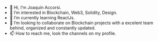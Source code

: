 - 👋 Hi, I’m Joaquín Accorsi.
- 👀 I’m interested in Blockchain, Web3, Solidity, Design.
- 🌱 I’m currently learning ReactJs.
- 💞️ I’m looking to collaborate on Blockchain projects with a excelent team behind, organized and constantly updated.
- 📫 How to reach me, look the channels on my profile.

<!---
joaquinaccorsi/joaquinaccorsi is a ✨ special ✨ repository because its `README.md` (this file) appears on your GitHub profile.
You can click the Preview link to take a look at your changes.
--->
